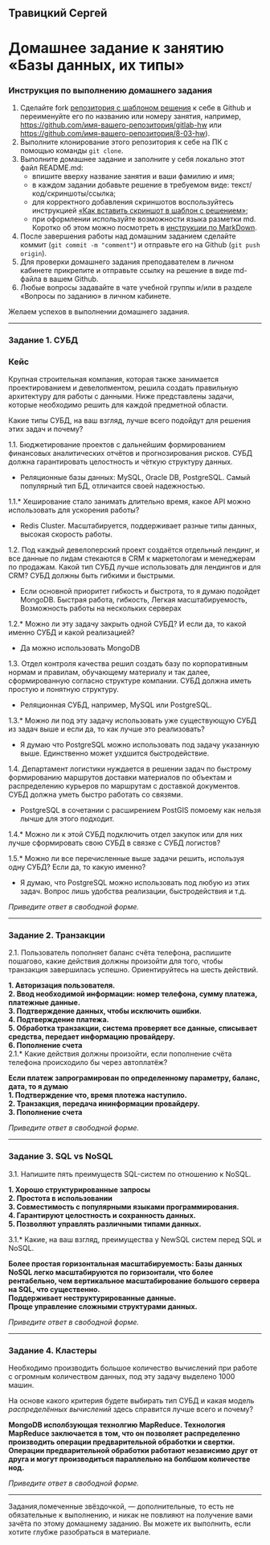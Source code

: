 ## Травицкий Сергей
# Домашнее задание к занятию «Базы данных, их типы»

### Инструкция по выполнению домашнего задания

1. Сделайте fork [репозитория c шаблоном решения](https://github.com/netology-code/sys-pattern-homework) к себе в Github и переименуйте его по названию или номеру занятия, например, https://github.com/имя-вашего-репозитория/gitlab-hw или https://github.com/имя-вашего-репозитория/8-03-hw).
2. Выполните клонирование этого репозитория к себе на ПК с помощью команды `git clone`.
3. Выполните домашнее задание и заполните у себя локально этот файл README.md:
   - впишите вверху название занятия и ваши фамилию и имя;
   - в каждом задании добавьте решение в требуемом виде: текст/код/скриншоты/ссылка;
   - для корректного добавления скриншотов воспользуйтесь инструкцией [«Как вставить скриншот в шаблон с решением»](https://github.com/netology-code/sys-pattern-homework/blob/main/screen-instruction.md);
   - при оформлении используйте возможности языка разметки md. Коротко об этом можно посмотреть в [инструкции по MarkDown](https://github.com/netology-code/sys-pattern-homework/blob/main/md-instruction.md).
4. После завершения работы над домашним заданием сделайте коммит (`git commit -m "comment"`) и отправьте его на Github (`git push origin`).
5. Для проверки домашнего задания преподавателем в личном кабинете прикрепите и отправьте ссылку на решение в виде md-файла в вашем Github.
6. Любые вопросы задавайте в чате учебной группы и/или в разделе «Вопросы по заданию» в личном кабинете.

Желаем успехов в выполнении домашнего задания.

---

### Задание 1. СУБД

### Кейс
Крупная строительная компания, которая также занимается проектированием и девелопментом, решила создать 
правильную архитектуру для работы с данными. Ниже представлены задачи, которые необходимо решить для
каждой предметной области. 

Какие типы СУБД, на ваш взгляд, лучше всего подойдут для решения этих задач и почему? 
 
1.1. Бюджетирование проектов с дальнейшим формированием финансовых аналитических отчётов и прогнозирования рисков.
СУБД должна гарантировать целостность и чёткую структуру данных.

- Реляционные базы данных: MySQL, Oracle DB, PostgreSQL. Самый популярный тип БД, отличаится своей надежностью.  

1.1.* Хеширование стало занимать длительно время, какое API можно использовать для ускорения работы? 

- Redis Cluster. Масштабируется, поддерживает разные типы данных, высокая скорость работы.  

1.2. Под каждый девелоперский проект создаётся отдельный лендинг, и все данные по лидам стекаются в CRM к 
маркетологам и менеджерам по продажам. Какой тип СУБД лучше использовать для лендингов и для CRM? 
СУБД должны быть гибкими и быстрыми.

- Если основной приоритет гибкость и быстрота, то я думаю подойдет MongoDB. Быстрая работа, гибкость, Легкая масштабируемость, Возможность работы на нескольких серверах  

1.2.* Можно ли эту задачу закрыть одной СУБД? И если да, то какой именно СУБД и какой реализацией?

- Да можно использовать MongoDB  

1.3. Отдел контроля качества решил создать базу по корпоративным нормам и правилам, обучающему материалу 
и так далее, сформированную согласно структуре компании. СУБД должна иметь простую и понятную структуру.

- Реляционная СУБД, например, MySQL или PostgreSQL.  

1.3.* Можно ли под эту задачу использовать уже существующую СУБД из задач выше и если да, то как лучше это 
реализовать?

- Я думаю что PostgreSQL можно использовать под задачу указанную выше. Единственно может ухдшится быстродействие.  

1.4. Департамент логистики нуждается в решении задач по быстрому формированию маршрутов доставки материалов 
по объектам и распределению курьеров по маршрутам с доставкой документов. СУБД должна уметь быстро работать
со связями.

- PostgreSQL в сочетании с расширением PostGIS помоему как нельзя лычше для этого подходит.  

1.4.* Можно ли к этой СУБД подключить отдел закупок или для них лучше сформировать свою СУБД в связке с СУБД 
логистов?

1.5.* Можно ли все перечисленные выше задачи решить, используя одну СУБД? Если да, то какую именно?

- Я думаю, что PostgreSQL можно использовать под любую из этих задач. Вопрос лишь удобства реализации, быстродействия и т.д.  

*Приведите ответ в свободной форме.*

---

### Задание 2. Транзакции

2.1. Пользователь пополняет баланс счёта телефона, распишите пошагово, какие действия должны произойти для того, чтобы 
транзакция завершилась успешно. Ориентируйтесь на шесть действий.

**1. Авторизация пользователя.**   
**2. Ввод необходимой информации: номер телефона, сумму платежа, платежные данные.**  
**3. Подтверждение данных, чтобы исключить ошибки.**  
**4. Подтверждение платежа.**  
**5. Обработка транзакции, система проверяет все данные, списывает средства, передает информацию провайдеру.**  
**6. Пополнение счета**  
2.1.* Какие действия должны произойти, если пополнение счёта телефона происходило бы через автоплатёж?

**Если платеж запрограмирован по определенному параметру, баланс, дата, то я думаю**  
**1. Подтверждение что, время плотежа наступило.**  
**2. Транзакция, передача ининформации провайдеру.**  
**3. Пополнение счета**  

*Приведите ответ в свободной форме.*

---

### Задание 3. SQL vs NoSQL

3.1. Напишите пять преимуществ SQL-систем по отношению к NoSQL. 

**1. Хорошо структурированные запросы**  
**2. Простота в использовании**  
**3. Совместимость с популярными языками программирования.**  
**4. Гарантируют целостность и сохранность данных.**  
**5. Позволяют управлять различными типами данных.**  

3.1.* Какие, на ваш взгляд, преимущества у NewSQL систем перед SQL и NoSQL.

**Более простая горизонтальная масштабируемость: Базы данных NoSQL легко масштабируются по горизонтали, что более рентабельно, чем вертикальное масштабирование большого сервера на SQL, что существенно.**  
**Поддерживает неструктурированные данные.**  
**Проще управление сложными структурами данных.**  

*Приведите ответ в свободной форме.*

---

### Задание 4. Кластеры

Необходимо производить большое количество вычислений при работе с огромным количеством данных, под эту задачу 
выделено 1000 машин. 

На основе какого критерия будете выбирать тип СУБД и какая модель *распределённых вычислений* 
здесь справится лучше всего и почему?

**MongoDB исполбзующая технолгию MapReduce. Технология MapReduce заключается в том, что он позволяет распределенно производить операции предварительной обработки и свертки. Операции предварительной обработки работают независимо друг от друга и могут производиться параллельно на болбшом количестве нод.**

*Приведите ответ в свободной форме.*

---

Задания,помеченные звёздочкой, — дополнительные, то есть не обязательные к выполнению, и никак не повлияют на получение вами зачёта по этому домашнему заданию. Вы можете их выполнить, если хотите глубже разобраться в материале.
